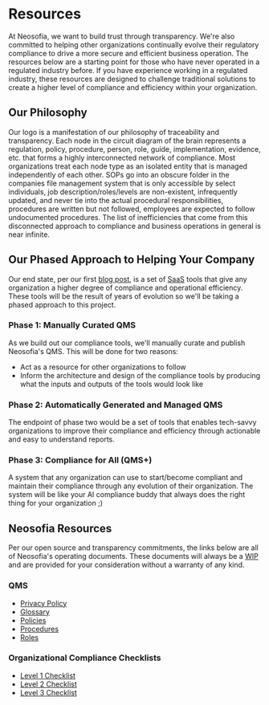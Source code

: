 [saas]: /website/qms/glossary.md#software-as-a-service-saas

# Resources

At Neosofia, we want to build trust through transparency. We're also committed to helping other organizations continually evolve their regulatory compliance to drive a more secure and efficient business operation. The resources below are a starting point for those who have never operated in a regulated industry before. If you have experience working in a regulated industry, these resources are designed to challenge traditional solutions to create a higher level of compliance and efficiency within your organization.

## Our Philosophy 

Our logo is a manifestation of our philosophy of traceability and transparency. Each node in the circuit diagram of the brain represents a regulation, policy, procedure, person, role, guide, implementation, evidence, etc. that forms a highly interconnected network of compliance. Most organizations treat each node type as an isolated entity that is managed independently of each other. SOPs go into an obscure folder in the companies file management system that is only accessible by select individuals, job description/roles/levels are non-existent, infrequently updated, and never tie into the actual procedural responsibilities, procedures are written but not followed, employees are expected to follow undocumented procedures. The list of inefficiencies that come from this disconnected approach to compliance and business operations in general is near infinite.

[blog-0000]: /website/blog/0000_why_compliance.md
## Our Phased Approach to Helping Your Company

Our end state, per our first [blog post][blog-0000], is a set of [SaaS][saas] tools that give any organization a higher degree of compliance and operational efficiency. These tools will be the result of years of evolution so we'll be taking a phased approach to this project.

### Phase 1: Manually Curated QMS

As we build out our compliance tools, we'll manually curate and publish Neosofia's QMS. This will be done for two reasons:
 * Act as a resource for other organizations to follow
 * Inform the architecture and design of the compliance tools by producing what the inputs and outputs of the tools would look like

### Phase 2: Automatically Generated and Managed QMS

The endpoint of phase two would be a set of tools that enables tech-savvy organizations to improve their compliance and efficiency through actionable and easy to understand reports.

### Phase 3: Compliance for All (QMS+)

A system that any organization can use to start/become compliant and maintain their compliance through any evolution of their organization. The system will be like your AI compliance buddy that always does the right thing for your organization ;)

[pp]:    /website/resources/privacy.md
[sops]:  /website/qms/procedures/
[pol]:   /website/qms/policies.md
[glo]:   /website/qms/glossary.md
[roles]: /website/qms/roles.md
[qms]: /website/qms/glossary.md#quality-management-system-qms
[wip]: /website/qms/glossary.md
## Neosofia Resources

Per our open source and transparency commitments, the links below are all of Neosofia's operating documents. These documents will always be a [WIP][wip] and are provided for your consideration without a warranty of any kind.

### QMS
 * [Privacy Policy][pp]
 * [Glossary][glo]
 * [Policies][pol]
 * [Procedures][sops]
 * [Roles][roles]

[l1cl]: /website/resources/level1.md
[l2cl]: /website/resources/level2.md
[l3cl]: /website/resources/level3.md
### Organizational Compliance Checklists
 * [Level 1 Checklist][l1cl]
 * [Level 2 Checklist][l2cl]
 * [Level 3 Checklist][l3cl]






